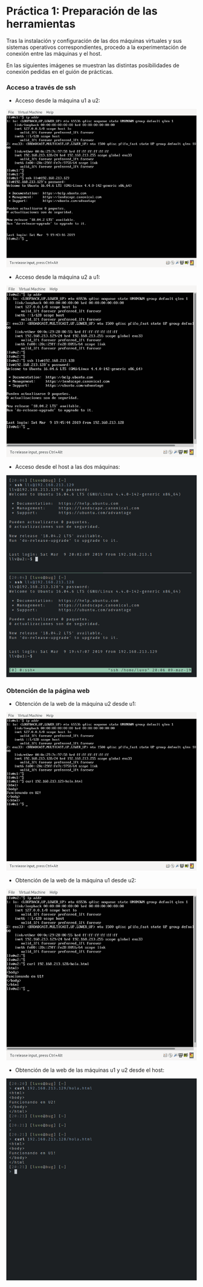 # Práctica 1: Preparación de las herramientas

Tras la instalación y configuración de las dos máquinas virtuales y sus
sistemas operativos correspondientes, procedo a la experimentación de conexión
entre las máquinas y el host.

En las siguientes imágenes se muestran las distintas posibilidades de conexión
pedidas en el guión de prácticas.

### Acceso a través de ssh

* Acceso desde la máquina u1 a u2:

![](./img/p1_u1_ssh_u2.png)

* Acceso desde la máquina u2 a u1:

![](./img/p1_u2_ssh_u1.png)

* Acceso desde el host a las dos máquinas:

![](./img/p1_host_ssh_u1_u2.png)

### Obtención de la página web

* Obtención de la web de la máquina u2 desde u1:

![](./img/p1_u1_curl_u2.png)

* Obtención de la web de la máquina u1 desde u2:

![](./img/p1_u2_curl_u1.png)

* Obtención de la web de las máquinas u1 y u2 desde el host:

![](./img/p1_host_curl_u1_u2.png)


